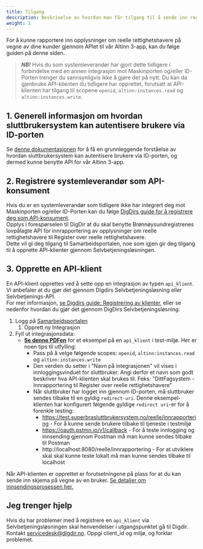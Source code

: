 ```yaml
---
title: Tilgang
description: Beskrivelse av hvordan man får tilgang til å sende inn registreringer som systemleverandør.
weight: 1
---
```


For å kunne rapportere inn opplysninger om reelle rettighetshavere på vegne av dine kunder gjennom APIet til vår Altinn 3-app, kan du følge guiden på denne siden.

> **_NB!_** Hvis du som systemleverandør har gjort dette tidligere i forbindelse med en annen integrasjon mot 
> Maskinporten og/eller ID-Porten trenger du sannsynligvis ikke å gjøre det på nytt. Du kan da gjenbruke API-klienten du tidligere har opprettet, 
> forutsatt at API-klienten har tilgang til scopene `openid`, `altinn:instances.read` og `altinn:instances.write`.  

## 1. Generell informasjon om hvordan sluttbrukersystem kan autentisere brukere via ID-porten
Se [denne dokumentasjonen](https://docs.altinn.studio/nb/api/authentication/id-porten/) for å få en grunnleggende forståelse av hvordan sluttbrukersystem kan autentisere brukere via ID-porten, og dermed kunne benytte API for vår Altinn 3-app.

## 2. Registrere systemleverandør som API-konsument
Hvis du er en systemleverandør som tidligere ikke har integrert deg mot Maskinporten og/eller ID-Porten kan du følge [DigDirs guide for å registrere deg som API-konsument](https://samarbeid.digdir.no/maskinporten/konsument/119).\
Opplys i forespørselen til DigDir at du skal benytte Brønnøysundregistrenes lovpålagte API for innrapportering av opplysninger om reelle rettighetshavere til Register over reelle rettighetshavere.\
Dette vil gi deg tilgang til Samarbeidsportalen, noe som igjen gir deg tilgang til å opprette API-klienter gjennom Selvbetjeningsløsningen.

## 3. Opprette en API-klient
En API-klient opprettes ved å sette opp en integrasjon av typen `api_klient`. Vi anbefaler at du gjør det gjennom Digdirs Selvbetjeningsløsning eller Selvbetjenings-API.\
For mer informasjon, [se Digdirs guide: Registrering av klienter](https://docs.digdir.no/docs/idporten/oidc/oidc_func_clientreg), eller se nedenfor hvordan du gjør det gjennom DigDirs Selvbetjeningsløsning:

1. Logg på [Samarbeidsportalen](https://minside-samarbeid.digdir.no/my-organisation/integrations/admin)
   1. Opprett ny Integrasjon
2. Fyll ut integrasjonsdata:
   * [**Se denne PDFen**](opprett_api_klient.pdf) for et eksempel på en `api_klient` i test-miljø. Her er noen tips til utfylling:
     * Pass på å velge følgende scopes: `openid`, `altinn:instances.read` og `altinn:instances.write`
     * Den verdien du setter i "Navn på integrasjonen" vil vises i innloggingsvinduet for sluttbruker. Angi derfor et navn som godt beskriver hva API-klienten skal brukes til. Feks: "DittFagsystem - Innrapportering til Register over reelle rettighetshavere" 
     * Når sluttbruker har logget inn gjennom ID-porten, må sluttbruker sendes tilbake til en gyldig `redirect-uri`. Denne eksempel-klienten har konfigurert følgende gyldige `redirect uri`-er for å forenkle testing:
       * https://test.superbrasluttbrukersystem.no/reelle/innrapportering - For å kunne sende brukere tilbake til tjeneste i testmiljø
       * https://oauth.pstmn.io/v1/callback - For å teste innlogging og innsending gjennom Postman må man kunne sendes tilbake til Postman
       * http://localhost:8080/reelle/innrapportering - For at utviklere skal skal kunne teste lokalt må man kunne sendes tilbake til localhost

Når API-klienten er opprettet er forutsetningene på plass for at du kan sende inn skjema på vegne av en bruker. [Se detaljer om innsendingsprosessen her.](../hvordan-sende-inn)


## Jeg trenger hjelp
Hvis du har problemer med å registrere en `api_klient` via Selvbetjeningsløsningen skal henvendelser i utgangspunktet gå til Digdir.
Kontakt servicedesk@digdir.no. Oppgi client_id og miljø, og forklar problemet.

